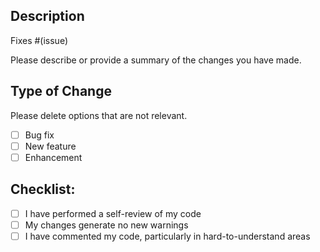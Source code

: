 ## Description

Fixes #(issue)

Please describe or provide a summary of the changes you have made.

## Type of Change

Please delete options that are not relevant.

- [ ] Bug fix
- [ ] New feature
- [ ] Enhancement

## Checklist:

- [ ] I have performed a self-review of my code
- [ ] My changes generate no new warnings
- [ ] I have commented my code, particularly in hard-to-understand areas
